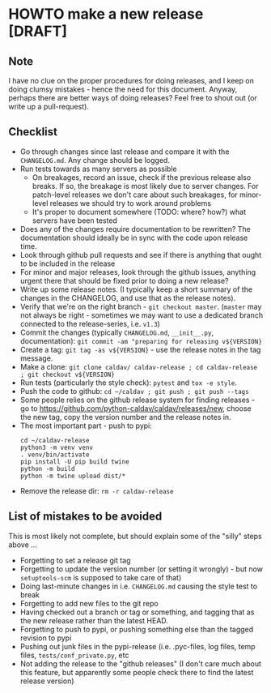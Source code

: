 # HOWTO make a new release [DRAFT]

## Note

I have no clue on the proper procedures for doing releases, and I keep on doing clumsy mistakes - hence the need for this document.  Anyway, perhaps there are better ways of doing releases?  Feel free to shout out (or write up a pull-request).

## Checklist

* Go through changes since last release and compare it with the `CHANGELOG.md`.  Any change should be logged.
* Run tests towards as many servers as possible
  * On breakages, record an issue, check if the previous release also breaks.  If so, the breakage is most likely due to server changes.  For patch-level releases we don't care about such breakages, for minor-level releases we should try to work around problems
  * It's proper to document somewhere (TODO: where?  how?) what servers have been tested
* Does any of the changes require documentation to be rewritten?  The documentation should ideally be in sync with the code upon release time.
* Look through github pull requests and see if there is anything that ought to be included in the release
* For minor and major releases, look through the github issues, anything urgent there that should be fixed prior to doing a new release?
* Write up some release notes.  (I typically keep a short summary of the changes in the CHANGELOG, and use that as the release notes).
* Verify that we're on the right branch - `git checkout master`.  (`master` may not always be right - sometimes we may want to use a dedicated branch connected to the release-series, i.e. `v1.3`)
* Commit the changes (typically `CHANGELOG.md`, `__init__.py`, documentation): `git commit -am "preparing for releasing v${VERSION}`
* Create a tag: `git tag -as v${VERSION}` - use the release notes in the tag message.
* Make a clone: `git clone caldav/ caldav-release ; cd caldav-release ; git checkout v${VERSION}`
* Run tests (particularly the style check): `pytest` and `tox -e style`.
* Push the code to github: `cd ~/caldav ; git push ; git push --tags`
* Some people relies on the github release system for finding releases - go to https://github.com/python-caldav/caldav/releases/new, choose the new tag, copy the version number and the release notes in.
* The most important part - push to pypi:
  ```
  cd ~/caldav-release
  python3 -m venv venv
  . venv/bin/activate
  pip install -U pip build twine
  python -m build
  python -m twine upload dist/*
  ```
* Remove the release dir: `rm -r caldav-release`

## List of mistakes to be avoided

This is most likely not complete, but should explain some of the "silly" steps above ...

* Forgetting to set a release git tag
* Forgetting to update the version number (or setting it wrongly) - but now `setuptools-scm` is supposed to take care of that)
* Doing last-minute changes in i.e. `CHANGELOG.md` causing the style test to break
* Forgetting to add new files to the git repo
* Having checked out a branch or tag or something, and tagging that as the new release rather than the latest HEAD.
* Forgetting to push to pypi, or pushing something else than the tagged revision to pypi
* Pushing out junk files in the pypi-release (i.e. .pyc-files, log files, temp files, `tests/conf_private.py`, etc
* Not adding the release to the "github releases" (I don't care much about this feature, but apparently some people check there to find the latest release version)
